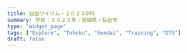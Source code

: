 ```yaml
---
title: 仙台ワイワム・２０２３DTS
summary: 学校｜２０２３年｜宮城県・仙台市
type: "widget_page"
tags: ["Explore", "Tohoku", "Sendai", "Training", "DTS"]
draft: false
---
```

